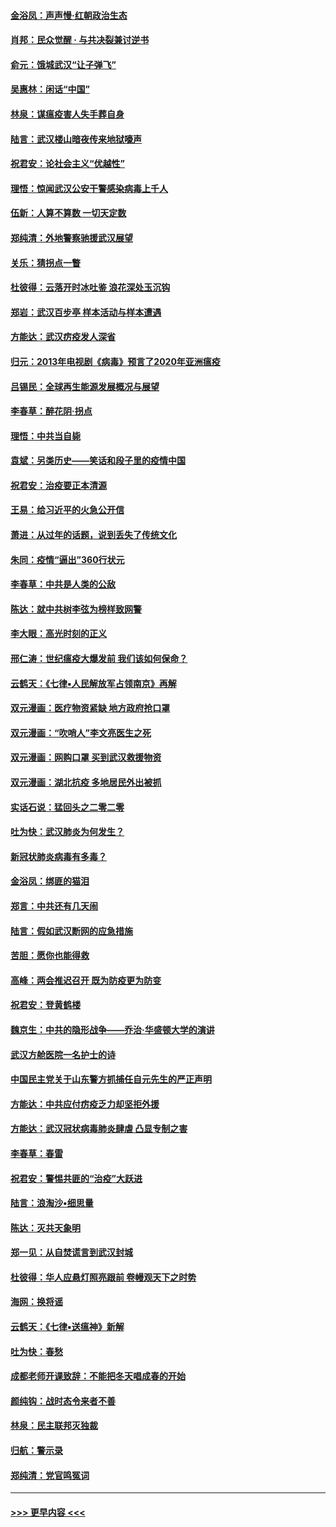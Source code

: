 #### [金浴凤：声声慢‧红朝政治生态](../pages/nsc993/n11899553.md?t=02272031) 
#### [肖邦：民众觉醒 · 与共决裂兼讨逆书](../pages/nsc993/n11898435.md?t=02272031) 
#### [俞元：饿城武汉“让子弹飞”](../pages/nsc993/n11898344.md?t=02272031) 
#### [吴惠林：闲话“中国”](../pages/nsc993/n11898182.md?t=02272031) 
#### [林泉：谋瘟疫害人失手葬自身](../pages/nsc993/n11897892.md?t=02272031) 
#### [陆言：武汉楼山暗夜传来地狱嚎声](../pages/nsc993/n11897033.md?t=02272031) 
#### [祝君安：论社会主义“优越性”](../pages/nsc993/n11897005.md?t=02272031) 
#### [理悟：惊闻武汉公安干警感染病毒上千人](../pages/nsc993/n11896947.md?t=02272031) 
#### [伍新：人算不算数 一切天定数](../pages/nsc993/n11893372.md?t=02272031) 
#### [郑纯清：外地警察驰援武汉展望](../pages/nsc993/n11893115.md?t=02272031) 
#### [关乐：猜拐点一瞥](../pages/nsc993/n11893020.md?t=02272031) 
#### [杜彼得：云落开时冰吐鉴 浪花深处玉沉钩](../pages/nsc993/n11892107.md?t=02272031) 
#### [郑岩：武汉百步亭 样本活动与样本遭遇](../pages/nsc993/n11892310.md?t=02272031) 
#### [方能达：武汉疠疫发人深省](../pages/nsc993/n11891376.md?t=02272031) 
#### [归元：2013年电视剧《病毒》预言了2020年亚洲瘟疫](../pages/nsc993/n11891126.md?t=02272031) 
#### [吕锡民：全球再生能源发展概况与展望](../pages/nsc993/n11890613.md?t=02272031) 
#### [李春草：醉花阴·拐点](../pages/nsc993/n11890567.md?t=02272031) 
#### [理悟：中共当自毙](../pages/nsc993/n11890559.md?t=02272031) 
#### [袁斌：另类历史——笑话和段子里的疫情中国](../pages/nsc993/n11889243.md?t=02272031) 
#### [祝君安：治疫要正本清源](../pages/nsc993/n11889085.md?t=02272031) 
#### [王易：给习近平的火急公开信](../pages/nsc993/n11888225.md?t=02272031) 
#### [萧进：从过年的话题，说到丢失了传统文化](../pages/nsc993/n11887732.md?t=02272031) 
#### [朱同：疫情“逼出”360行状元](../pages/nsc993/n11887678.md?t=02272031) 
#### [李春草：中共是人类的公敌](../pages/nsc993/n11887656.md?t=02272031) 
#### [陈达：就中共树李弦为榜样致网警](../pages/nsc993/n11887625.md?t=02272031) 
#### [李大眼：高光时刻的正义](../pages/nsc993/n11887585.md?t=02272031) 
#### [邢仁涛：世纪瘟疫大爆发前 我们该如何保命？](../pages/nsc993/n11887535.md?t=02272031) 
#### [云鹤天：《七律▪人民解放军占领南京》再解](../pages/nsc993/n11887524.md?t=02272031) 
#### [双元漫画：医疗物资紧缺 地方政府抢口罩](../pages/nsc993/n11884744.md?t=02272031) 
#### [双元漫画：“吹哨人”李文亮医生之死](../pages/nsc993/n11884705.md?t=02272031) 
#### [双元漫画：网购口罩 买到武汉救援物资](../pages/nsc993/n11884670.md?t=02272031) 
#### [双元漫画：湖北抗疫 多地居民外出被抓](../pages/nsc993/n11884643.md?t=02272031) 
#### [实话石说：猛回头之二零二零](../pages/nsc993/n11883968.md?t=02272031) 
#### [吐为快：武汉肺炎为何发生？](../pages/nsc993/n11882180.md?t=02272031) 
#### [新冠状肺炎病毒有多毒？](../pages/nsc993/n11881790.md?t=02272031) 
#### [金浴凤：绑匪的猫泪](../pages/nsc993/n11880664.md?t=02272031) 
#### [郑言：中共还有几天闹](../pages/nsc993/n11880645.md?t=02272031) 
#### [陆言：假如武汉断网的应急措施](../pages/nsc993/n11880619.md?t=02272031) 
#### [苦胆：愿你也能得救](../pages/nsc993/n11880601.md?t=02272031) 
#### [高峰：两会推迟召开  既为防疫更为防变](../pages/nsc993/n11879977.md?t=02272031) 
#### [祝君安：登黄鹤楼](../pages/nsc993/n11880583.md?t=02272031) 
#### [魏京生：中共的隐形战争——乔治‧华盛顿大学的演讲](../pages/nsc993/n11879765.md?t=02272031) 
#### [武汉方舱医院一名护士的诗](../pages/nsc993/n11878480.md?t=02272031) 
#### [中国民主党关于山东警方抓捕任自元先生的严正声明](../pages/nsc993/n11877506.md?t=02272031) 
#### [方能达：中共应付疠疫乏力却坚拒外援](../pages/nsc993/n11877497.md?t=02272031) 
#### [方能达：武汉冠状病毒肺炎肆虐 凸显专制之害](../pages/nsc993/n11877475.md?t=02272031) 
#### [李春草：春雷](../pages/nsc993/n11876287.md?t=02272031) 
#### [祝君安：警惕共匪的“治疫”大跃进](../pages/nsc993/n11876084.md?t=02272031) 
#### [陆言：浪淘沙•细思量](../pages/nsc993/n11876071.md?t=02272031) 
#### [陈达：灭共天象明](../pages/nsc993/n11876063.md?t=02272031) 
#### [郑一见：从自焚谎言到武汉封城](../pages/nsc993/n11875621.md?t=02272031) 
#### [杜彼得：华人应悬灯照亮跟前 卷幔观天下之时势](../pages/nsc993/n11874822.md?t=02272031) 
#### [海网：换将谣](../pages/nsc993/n11873712.md?t=02272031) 
#### [云鹤天：《七律▪送瘟神》新解](../pages/nsc993/n11873598.md?t=02272031) 
#### [吐为快：春愁](../pages/nsc993/n11872801.md?t=02272031) 
#### [成都老师开课致辞：不能把冬天唱成春的开始](../pages/nsc993/n11872653.md?t=02272031) 
#### [颜纯钩：战时态令来者不善](../pages/nsc993/n11872011.md?t=02272031) 
#### [林泉：民主联邦灭独裁](../pages/nsc993/n11870998.md?t=02272031) 
#### [归航：警示录](../pages/nsc993/n11870963.md?t=02272031) 
#### [郑纯清：党官鸣冤词](../pages/nsc993/n11870938.md?t=02272031) 

----
#### [ >>> 更早内容 <<< ](../indexes/nsc993-earlier.md)
